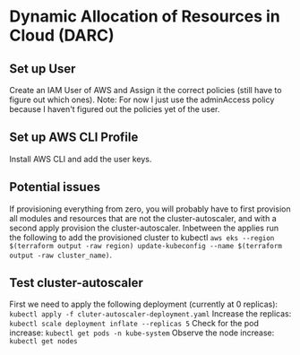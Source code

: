 # Dynamic Allocation of Resources in Cloud (DARC)

## Set up User
Create an IAM User of AWS and Assign it the correct policies (still have to figure out which ones).
Note: For now I just use the adminAccess policy because I haven't figured out the policies yet of the user.

## Set up AWS CLI Profile
Install AWS CLI and add the user keys.

## Potential issues
If provisioning everything from zero, you will probably have to first provision all modules and resources that are not the cluster-autoscaler, and with a second apply provision the cluster-autoscaler. Inbetween the applies run the following to add the provisioned cluster to kubectl `aws eks --region $(terraform output -raw region) update-kubeconfig --name $(terraform output -raw cluster_name)`.

## Test cluster-autoscaler
First we need to apply the following deployment (currently at 0 replicas):
```kubectl apply -f cluter-autoscaler-deployment.yaml```
Increase the replicas:
```kubectl scale deployment inflate --replicas 5```
Check for the pod increase:
```kubectl get pods -n kube-system```
Observe the node increase:
```kubectl get nodes```
